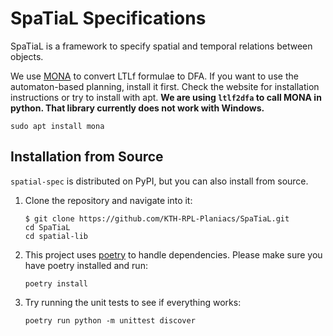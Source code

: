 # SpaTiaL Specifications

SpaTiaL is a framework to specify spatial and temporal relations between objects.

We use [MONA](http://www.brics.dk/mona/) to convert LTLf formulae to DFA. If you want to use the automaton-based planning, install it first.
Check the website for installation instructions or try to install with apt. **We are using `ltlf2dfa` to call MONA in python.
That library currently does not work with Windows.**
```shell
sudo apt install mona
```

## Installation from Source

`spatial-spec` is distributed on PyPI, but you can also install from source.

1. Clone the repository and navigate into it:
    ```
    $ git clone https://github.com/KTH-RPL-Planiacs/SpaTiaL.git
    cd SpaTiaL
    cd spatial-lib
    ```
2. This project uses [poetry](https://python-poetry.org/) to handle dependencies. Please make sure you have poetry installed and run:
    ```
    poetry install
    ```
3. Try running the unit tests to see if everything works:
    ```
    poetry run python -m unittest discover
    ```
